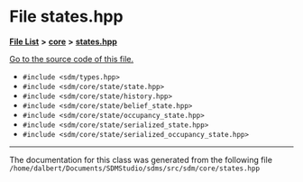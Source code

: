 
<NavBar active_item_id="2"/>

# File states.hpp


[**File List**](files.md) **>** [**core**](dir_92216a09053680f71034e5e26026ee62.md) **>** [**states.hpp**](states_8hpp.md)

[Go to the source code of this file.](states_8hpp_source.md)



* `#include <sdm/types.hpp>`
* `#include <sdm/core/state/state.hpp>`
* `#include <sdm/core/state/history.hpp>`
* `#include <sdm/core/state/belief_state.hpp>`
* `#include <sdm/core/state/occupancy_state.hpp>`
* `#include <sdm/core/state/serialized_state.hpp>`
* `#include <sdm/core/state/serialized_occupancy_state.hpp>`
























------------------------------
The documentation for this class was generated from the following file `/home/dalbert/Documents/SDMStudio/sdms/src/sdm/core/states.hpp`